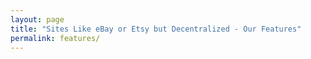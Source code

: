 ```yaml
---
layout: page
title: "Sites Like eBay or Etsy but Decentralized - Our Features"
permalink: features/
---
```

